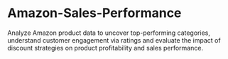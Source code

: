 # Amazon-Sales-Performance
Analyze Amazon product data to uncover top-performing categories, understand  customer engagement via ratings and evaluate the impact of discount strategies on product  profitability and sales performance.
